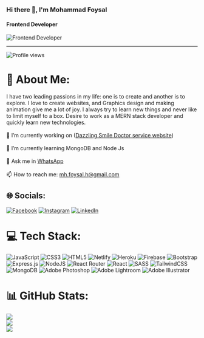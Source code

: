 ### Hi there 👋, I'm Mohammad Foysal
#### Frontend Developer
![Frontend Developer](https://media-exp1.licdn.com/dms/image/C5616AQHQZo5rQD00Hg/profile-displaybackgroundimage-shrink_350_1400/0/1668149556702?e=1673481600&v=beta&t=5lQQh08m_6Sou7Qy2ogNij2WJLaeasbu0LPSU6-3n4k)


---
![Profile views](https://gpvc.arturio.dev/Foy5al) 

# 💫 About Me:
I have two leading passions in my life: one is to create and another is to explore. I love to create websites, and Graphics design and making animation give me a lot of joy. I always try to learn new things and never like to limit myself to a box. Desire to work as a MERN stack developer and quickly learn new technologies. <br><br>
🔭 I’m currently working on ([Dazzling Smile Doctor service website](https://dazzling-smile.web.app/))<br><br>🌱 I’m currently learning MongoDB and Node Js<br><br>💬 Ask me in [WhatsApp](https://alvo.chat/1Pd)<br><br>📫 How to reach me: mh.foysal.h@gmail.com


## 🌐 Socials:
[![Facebook](https://img.shields.io/badge/Facebook-%231877F2.svg?logo=Facebook&logoColor=white)](https://facebook.com/iamfoysal.h) [![Instagram](https://img.shields.io/badge/Instagram-%23E4405F.svg?logo=Instagram&logoColor=white)](https://instagram.com/mh_foysal_h) [![LinkedIn](https://img.shields.io/badge/LinkedIn-%230077B5.svg?logo=linkedin&logoColor=white)](https://linkedin.com/in/md-foysal-h) 

# 💻 Tech Stack:
![JavaScript](https://img.shields.io/badge/javascript-%23323330.svg?style=for-the-badge&logo=javascript&logoColor=%23F7DF1E) ![CSS3](https://img.shields.io/badge/css3-%231572B6.svg?style=for-the-badge&logo=css3&logoColor=white) ![HTML5](https://img.shields.io/badge/html5-%23E34F26.svg?style=for-the-badge&logo=html5&logoColor=white) ![Netlify](https://img.shields.io/badge/netlify-%23000000.svg?style=for-the-badge&logo=netlify&logoColor=#00C7B7) ![Heroku](https://img.shields.io/badge/heroku-%23430098.svg?style=for-the-badge&logo=heroku&logoColor=white) ![Firebase](https://img.shields.io/badge/firebase-%23039BE5.svg?style=for-the-badge&logo=firebase) ![Bootstrap](https://img.shields.io/badge/bootstrap-%23563D7C.svg?style=for-the-badge&logo=bootstrap&logoColor=white) ![Express.js](https://img.shields.io/badge/express.js-%23404d59.svg?style=for-the-badge&logo=express&logoColor=%2361DAFB) ![NodeJS](https://img.shields.io/badge/node.js-6DA55F?style=for-the-badge&logo=node.js&logoColor=white) ![React Router](https://img.shields.io/badge/React_Router-CA4245?style=for-the-badge&logo=react-router&logoColor=white) ![React](https://img.shields.io/badge/react-%2320232a.svg?style=for-the-badge&logo=react&logoColor=%2361DAFB) ![SASS](https://img.shields.io/badge/SASS-hotpink.svg?style=for-the-badge&logo=SASS&logoColor=white) ![TailwindCSS](https://img.shields.io/badge/tailwindcss-%2338B2AC.svg?style=for-the-badge&logo=tailwind-css&logoColor=white) ![MongoDB](https://img.shields.io/badge/MongoDB-%234ea94b.svg?style=for-the-badge&logo=mongodb&logoColor=white) ![Adobe Photoshop](https://img.shields.io/badge/adobephotoshop-%2331A8FF.svg?style=for-the-badge&logo=adobephotoshop&logoColor=white) ![Adobe Lightroom](https://img.shields.io/badge/Adobe%20Lightroom-31A8FF.svg?style=for-the-badge&logo=Adobe%20Lightroom&logoColor=white) ![Adobe Illustrator](https://img.shields.io/badge/adobeillustrator-%23FF9A00.svg?style=for-the-badge&logo=adobeillustrator&logoColor=white)
# 📊 GitHub Stats:
![](https://github-readme-stats.vercel.app/api?username=foy5al&theme=dracula&hide_border=true&include_all_commits=true&count_private=true)<br/>
![](https://github-readme-streak-stats.herokuapp.com/?user=foy5al&theme=dracula&hide_border=true)<br/>
![](https://github-readme-stats.vercel.app/api/top-langs/?username=foy5al&theme=dracula&hide_border=true&include_all_commits=true&count_private=true&layout=compact)



